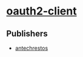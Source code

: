 # [oauth2-client](https://pypi.org/project/oauth2-client)



## Publishers
- [antechrestos](https://pypi.org/user/antechrestos)

